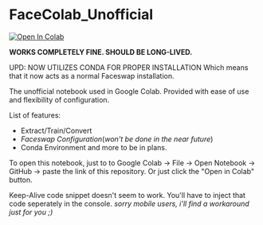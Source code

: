 # FaceColab_Unofficial
<a href="https://colab.research.google.com/github/andentze/FaceColab_Unofficial/blob/main/FaceColab.ipynb"><img data-canonical-src="https://colab.research.google.com/assets/colab-badge.svg" alt="Open In Colab" src="https://camo.githubusercontent.com/84f0493939e0c4de4e6dbe113251b4bfb5353e57134ffd9fcab6b8714514d4d1/68747470733a2f2f636f6c61622e72657365617263682e676f6f676c652e636f6d2f6173736574732f636f6c61622d62616467652e737667"></a>

**WORKS COMPLETELY FINE. SHOULD BE LONG-LIVED.**

UPD: NOW UTILIZES CONDA FOR PROPER INSTALLATION
Which means that it now acts as a normal Faceswap installation.

The unofficial notebook used in Google Colab. Provided with ease of use and flexibility of configuration.

List of features:

  * Extract/Train/Convert
  * *Faceswap Configuration*(*won't be done in the near future*)
  * Conda Environment and more to be in plans.

To open this notebook, just to to Google Colab -> File -> Open Notebook -> GitHub -> paste the link of this repository.
Or just click the "Open in Colab" button.

Keep-Alive code snippet doesn't seem to work. You'll have to inject that code seperately in the console. *sorry mobile users, i'll find a workaround just for you ;)*
